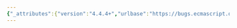 ```yaml
---
{"_attributes":{"version":"4.4.4+","urlbase":"https://bugs.ecmascript.org/","maintainer":"dherman@mozilla.com"},"bug":{"bug_id":1254,"creation_ts":"2013-02-14 13:57:00 -0800","short_desc":"BasicFormatMatcher algorithm doesn't initialize formatProp","delta_ts":"2015-02-08 14:02:09 -0800","product":"Internationalization - ECMA-402","component":"Specification","version":"Edition 1.0 standard","rep_platform":"All","op_sys":"All","bug_status":"RESOLVED","resolution":"FIXED","priority":"Normal","bug_severity":"normal","everconfirmed":true,"reporter":{"uid":"ecmascriptbugs","name":"Norbert"},"assigned_to":{"uid":"ecmascriptbugs","name":"Norbert"},"long_desc":[{"commentid":3195,"comment_count":0,"who":{"uid":"ecmascriptbugs","name":"Norbert"},"bug_when":"2013-02-14 13:57:19 -0800","thetext":"... which is especially problematic because it's used in a loop, so even if one were to assume that uninitialized variables start out as undefined (ES5.1 5.2 doesn't say so), it wouldn't help in iterations after a value has been assigned. It should be initialized to undefined for each iteration."},{"commentid":12220,"comment_count":1,"who":{"uid":"ecmascriptbugs","name":"Norbert"},"bug_when":"2015-02-08 14:02:09 -0800","thetext":"Fixed in 2013-02-28 draft."}]}}
---
```


